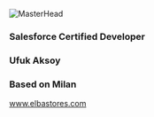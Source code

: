 ![MasterHead](https://www.daffodilsw.com/wp-content/uploads/2020/09/banner.jpg)
<h3 align="left">Salesforce Certified Developer</h3>
<h3 align="left">Ufuk Aksoy</h3>
<h3 align="left">Based on Milan</h3>
<a href="https://www.elbastores.com">www.elbastores.com</a>
